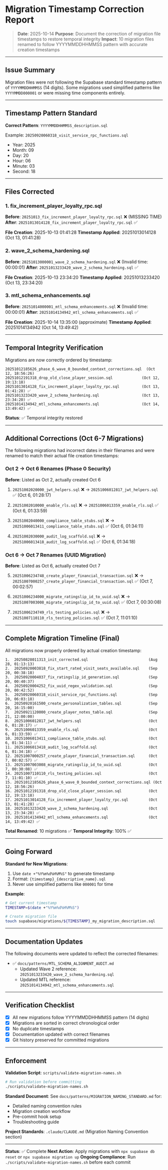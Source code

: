 # Migration Timestamp Correction Report

> **Date**: 2025-10-14
> **Purpose**: Document the correction of migration file timestamps to restore temporal integrity
> **Impact**: 10 migration files renamed to follow YYYYMMDDHHMMSS pattern with accurate creation timestamps

---

## Issue Summary

Migration files were not following the Supabase standard timestamp pattern of `YYYYMMDDHHMMSS` (14 digits). Some migrations used simplified patterns like `YYYYMMDD000001` or were missing time components entirely.

---

## Timestamp Pattern Standard

**Correct Pattern**: `YYYYMMDDHHMMSS_description.sql`

Example: `20250920060318_visit_service_rpc_functions.sql`
- Year: 2025
- Month: 09
- Day: 20
- Hour: 06
- Minute: 03
- Second: 18

---

## Files Corrected

### 1. fix_increment_player_loyalty_rpc.sql

**Before**: `20251013_fix_increment_player_loyalty_rpc.sql` ❌ (MISSING TIME)
**After**: `20251013014128_fix_increment_player_loyalty_rpc.sql` ✅

**File Creation**: 2025-10-13 01:41:28
**Timestamp Applied**: 20251013014128 (Oct 13, 01:41:28)

### 2. wave_2_schema_hardening.sql

**Before**: `20251013000001_wave_2_schema_hardening.sql` ❌ (Invalid time: 00:00:01)
**After**: `20251013233420_wave_2_schema_hardening.sql` ✅

**File Creation**: 2025-10-13 23:34:20
**Timestamp Applied**: 20251013233420 (Oct 13, 23:34:20)

### 3. mtl_schema_enhancements.sql

**Before**: `20251014000001_mtl_schema_enhancements.sql` ❌ (Invalid time: 00:00:01)
**After**: `20251014134942_mtl_schema_enhancements.sql` ✅

**File Creation**: 2025-10-14 13:35:00 (approximate)
**Timestamp Applied**: 20251014134942 (Oct 14, 13:49:42)

---

## Temporal Integrity Verification

Migrations are now correctly ordered by timestamp:

```
20251012185626_phase_6_wave_0_bounded_context_corrections.sql  (Oct 12, 18:56:26)
20251012191318_drop_old_close_player_session.sql             (Oct 12, 19:13:18)
20251013014128_fix_increment_player_loyalty_rpc.sql          (Oct 13, 01:41:28) ✅
20251013233420_wave_2_schema_hardening.sql                   (Oct 13, 23:34:20) ✅
20251014134942_mtl_schema_enhancements.sql                   (Oct 14, 13:49:42) ✅
```

**Status**: ✅ Temporal integrity restored

---

## Additional Corrections (Oct 6-7 Migrations)

The following migrations had incorrect dates in their filenames and were renamed to match their actual file creation timestamps:

### Oct 2 → Oct 6 Renames (Phase 0 Security)

**Before**: Listed as Oct 2, actually created Oct 6

1. `20251002020000_jwt_helpers.sql` ❌
   → `20251006012817_jwt_helpers.sql` ✅ (Oct 6, 01:28:17)

2. `20251002010000_enable_rls.sql` ❌
   → `20251006013359_enable_rls.sql` ✅ (Oct 6, 01:33:59)

3. `20251002040000_compliance_table_stubs.sql` ❌
   → `20251006013411_compliance_table_stubs.sql` ✅ (Oct 6, 01:34:11)

4. `20251002030000_audit_log_scaffold.sql` ❌
   → `20251006013418_audit_log_scaffold.sql` ✅ (Oct 6, 01:34:18)

### Oct 6 → Oct 7 Renames (UUID Migration)

**Before**: Listed as Oct 6, actually created Oct 7

5. `20251006234748_create_player_financial_transaction.sql` ❌
   → `20251007000257_create_player_financial_transaction.sql` ✅ (Oct 7, 00:02:57)

6. `20251006234000_migrate_ratingslip_id_to_uuid.sql` ❌
   → `20251007003008_migrate_ratingslip_id_to_uuid.sql` ✅ (Oct 7, 00:30:08)

7. `20251006234749_rls_testing_policies.sql` ❌
   → `20251007110110_rls_testing_policies.sql` ✅ (Oct 7, 11:01:10)

---

## Complete Migration Timeline (Final)

All migrations now properly ordered by actual creation timestamp:

```
1.  20250828011313_init_corrected.sql                           (Aug 28, 01:13:13)
2.  20250920003818_fix_start_rated_visit_seats_available.sql    (Sep 20, 00:38:18)
3.  20250920004037_fix_ratingslip_id_generation.sql             (Sep 20, 00:40:37)
4.  20250920004252_fix_uuid_regex_validation.sql                (Sep 20, 00:42:52)
5.  20250920060318_visit_service_rpc_functions.sql              (Sep 20, 06:03:18)
6.  20250920161500_create_personalization_tables.sql            (Sep 20, 16:15:00)
7.  20250921120000_create_player_notes_table.sql                (Sep 21, 12:00:00)
8.  20251006012817_jwt_helpers.sql                              (Oct 6, 01:28:17) ✅
9.  20251006013359_enable_rls.sql                               (Oct 6, 01:33:59) ✅
10. 20251006013411_compliance_table_stubs.sql                   (Oct 6, 01:34:11) ✅
11. 20251006013418_audit_log_scaffold.sql                       (Oct 6, 01:34:18) ✅
12. 20251007000257_create_player_financial_transaction.sql      (Oct 7, 00:02:57) ✅
13. 20251007003008_migrate_ratingslip_id_to_uuid.sql            (Oct 7, 00:30:08) ✅
14. 20251007110110_rls_testing_policies.sql                     (Oct 7, 11:01:10) ✅
15. 20251012185626_phase_6_wave_0_bounded_context_corrections.sql (Oct 12, 18:56:26)
16. 20251012191318_drop_old_close_player_session.sql            (Oct 12, 19:13:18)
17. 20251013014128_fix_increment_player_loyalty_rpc.sql         (Oct 13, 01:41:28) ✅
18. 20251013233420_wave_2_schema_hardening.sql                  (Oct 13, 23:34:20) ✅
19. 20251014134942_mtl_schema_enhancements.sql                  (Oct 14, 13:49:42) ✅
```

**Total Renamed**: 10 migrations ✅
**Temporal Integrity**: 100% ✅

---

## Going Forward

**Standard for New Migrations**:
1. Use `date +"%Y%m%d%H%M%S"` to generate timestamp
2. Format: `{timestamp}_{descriptive_name}.sql`
3. Never use simplified patterns like `000001` for time

**Example**:
```bash
# Get current timestamp
TIMESTAMP=$(date +"%Y%m%d%H%M%S")

# Create migration file
touch supabase/migrations/${TIMESTAMP}_my_migration_description.sql
```

---

## Documentation Updates

The following documents were updated to reflect the corrected filenames:

- ✅ `docs/patterns/MTL_SCHEMA_ALIGNMENT_AUDIT.md`
  - Updated Wave 2 reference: `20251013233420_wave_2_schema_hardening.sql`
  - Updated MTL reference: `20251014134942_mtl_schema_enhancements.sql`

---

## Verification Checklist

- [x] All new migrations follow YYYYMMDDHHMMSS pattern (14 digits)
- [x] Migrations are sorted in correct chronological order
- [x] No duplicate timestamps
- [x] Documentation updated with correct filenames
- [x] Git history preserved for committed migrations

---

## Enforcement

**Validation Script**: `scripts/validate-migration-names.sh`

```bash
# Run validation before committing
./scripts/validate-migration-names.sh
```

**Standard Document**: See `docs/patterns/MIGRATION_NAMING_STANDARD.md` for:
- Detailed naming convention rules
- Migration creation workflow
- Pre-commit hook setup
- Troubleshooting guide

**Project Standards**: `.claude/CLAUDE.md` (Migration Naming Convention section)

---

**Status**: ✅ Complete
**Next Action**: Apply migrations with `npx supabase db reset` or `npx supabase migration up`
**Ongoing Compliance**: Run `./scripts/validate-migration-names.sh` before each commit
